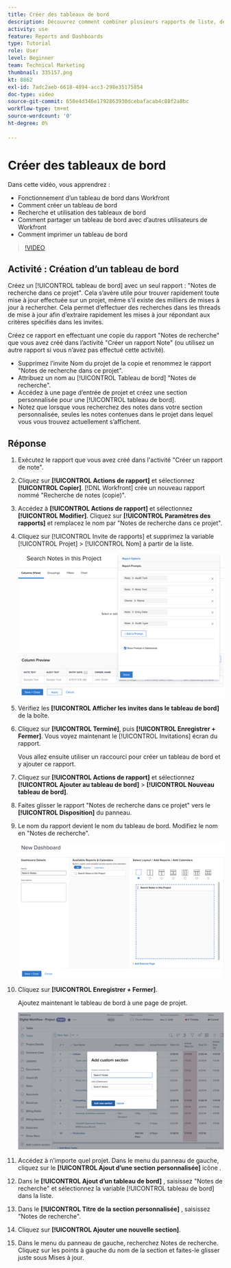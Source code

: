 ```yaml
---
title: Créer des tableaux de bord
description: Découvrez comment combiner plusieurs rapports de liste, des graphiques, des calendriers et des pages web externes dans un tableau de bord dans Workfront.
activity: use
feature: Reports and Dashboards
type: Tutorial
role: User
level: Beginner
team: Technical Marketing
thumbnail: 335157.png
kt: 8862
exl-id: 7adc2aeb-6618-4894-acc3-298e35175854
doc-type: video
source-git-commit: 650e4d346e1792863930dcebafacab4c88f2a8bc
workflow-type: tm+mt
source-wordcount: '0'
ht-degree: 0%

---
```


# Créer des tableaux de bord

Dans cette vidéo, vous apprendrez :

* Fonctionnement d’un tableau de bord dans Workfront
* Comment créer un tableau de bord
* Recherche et utilisation des tableaux de bord
* Comment partager un tableau de bord avec d’autres utilisateurs de Workfront
* Comment imprimer un tableau de bord

>[!VIDEO](https://video.tv.adobe.com/v/335157/?quality=12&learn=on)

## Activité : Création d’un tableau de bord

Créez un [!UICONTROL tableau de bord] avec un seul rapport : &quot;Notes de recherche dans ce projet&quot;. Cela s’avère utile pour trouver rapidement toute mise à jour effectuée sur un projet, même s’il existe des milliers de mises à jour à rechercher. Cela permet d’effectuer des recherches dans les threads de mise à jour afin d’extraire rapidement les mises à jour répondant aux critères spécifiés dans les invites.

Créez ce rapport en effectuant une copie du rapport &quot;Notes de recherche&quot; que vous avez créé dans l’activité &quot;Créer un rapport Note&quot; (ou utilisez un autre rapport si vous n’avez pas effectué cette activité).

* Supprimez l’invite Nom du projet de la copie et renommez le rapport &quot;Notes de recherche dans ce projet&quot;.
* Attribuez un nom au [!UICONTROL Tableau de bord] &quot;Notes de recherche&quot;.
* Accédez à une page d’entrée de projet et créez une section personnalisée pour une [!UICONTROL tableau de bord].
* Notez que lorsque vous recherchez des notes dans votre section personnalisée, seules les notes contenues dans le projet dans lequel vous vous trouvez actuellement s’affichent.

## Réponse

1. Exécutez le rapport que vous avez créé dans l&#39;activité &quot;Créer un rapport de note&quot;.
1. Cliquez sur **[!UICONTROL Actions de rapport]** et sélectionnez **[!UICONTROL Copier]**. [!DNL Workfront] crée un nouveau rapport nommé &quot;Recherche de notes (copie)&quot;.
1. Accédez à **[!UICONTROL Actions de rapport]** et sélectionnez **[!UICONTROL Modifier]**. Cliquez sur **[!UICONTROL Paramètres des rapports]** et remplacez le nom par &quot;Notes de recherche dans ce projet&quot;.
1. Cliquez sur [!UICONTROL Invite de rapports] et supprimez la variable [!UICONTROL Projet] > [!UICONTROL Nom] à partir de la liste.

   ![Image de l’écran pour créer un tableau de bord](assets/edit-report-prompts.png)

1. Vérifiez les **[!UICONTROL Afficher les invites dans le tableau de bord]** de la boîte.
1. Cliquez sur **[!UICONTROL Terminé]**, puis **[!UICONTROL Enregistrer + Fermer]**. Vous voyez maintenant le [!UICONTROL Invitations] écran du rapport.

   Vous allez ensuite utiliser un raccourci pour créer un tableau de bord et y ajouter ce rapport.

1. Cliquez sur **[!UICONTROL Actions de rapport]** et sélectionnez **[!UICONTROL Ajouter au tableau de bord]** > **[!UICONTROL Nouveau tableau de bord]**.
1. Faites glisser le rapport &quot;Notes de recherche dans ce projet&quot; vers le **[!UICONTROL Disposition]** du panneau.
1. Le nom du rapport devient le nom du tableau de bord. Modifiez le nom en &quot;Notes de recherche&quot;.

   ![Image de l’écran pour créer un tableau de bord](assets/create-dashboard.png)

1. Cliquez sur **[!UICONTROL Enregistrer + Fermer]**.

   Ajoutez maintenant le tableau de bord à une page de projet.

   ![Image de l’écran pour créer un tableau de bord](assets/add-custom-section.png)

1. Accédez à n’importe quel projet. Dans le menu du panneau de gauche, cliquez sur le **[!UICONTROL Ajout d’une section personnalisée]** icône .
1. Dans le **[!UICONTROL Ajout d’un tableau de bord]** , saisissez &quot;Notes de recherche&quot; et sélectionnez la variable [!UICONTROL tableau de bord] dans la liste.
1. Dans le **[!UICONTROL Titre de la section personnalisée]** , saisissez &quot;Notes de recherche&quot;.
1. Cliquez sur **[!UICONTROL Ajouter une nouvelle section]**.
1. Dans le menu du panneau de gauche, recherchez Notes de recherche. Cliquez sur les points à gauche du nom de la section et faites-le glisser juste sous Mises à jour.
